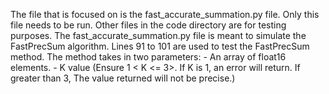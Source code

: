 The file that is focused on is the fast_accurate_summation.py file.
Only this file needs to be run.
Other files in the code directory are for testing purposes.
The fast_accurate_summation.py file is meant to simulate the FastPrecSum algorithm.
Lines 91 to 101 are used to test the FastPrecSum method.
The method takes in two parameters:
    - An array of float16 elements.
    - K value (Ensure 1 < K <= 3>. If K is 1, an error will return. If greater than 3, The value returned will not be precise.)